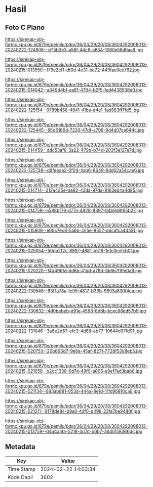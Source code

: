 # Hasil

## Foto C Plano

https://sirekap-obj-formc.kpu.go.id/879e/pemilu/pdpr/36/04/29/20/08/3604292008013-20240222-124908--cf15b3e3-a56f-44c6-a854-1060e56d0aa9.jpg

https://sirekap-obj-formc.kpu.go.id/879e/pemilu/pdpr/36/04/29/20/08/3604292008013-20240215-013950--f79c2cf1-df0d-4e31-be72-449fae0ee762.jpg

https://sirekap-obj-formc.kpu.go.id/879e/pemilu/pdpr/36/04/29/20/08/3604292008013-20240215-014042--a349d4bf-aa81-4704-b2f5-fad4438538e0.jpg

https://sirekap-obj-formc.kpu.go.id/879e/pemilu/pdpr/36/04/29/20/08/3604292008013-20240222-125154--0789b458-4841-41be-a4e1-1ad883ff7fd5.jpg

https://sirekap-obj-formc.kpu.go.id/879e/pemilu/pdpr/36/04/29/20/08/3604292008013-20240222-125445--85d6166d-7226-47df-a709-9d4d07ce644c.jpg

https://sirekap-obj-formc.kpu.go.id/879e/pemilu/pdpr/36/04/29/20/08/3604292008013-20240215-014459--ddc53af8-3a22-479b-b74d-203f3e127e7d.jpg

https://sirekap-obj-formc.kpu.go.id/879e/pemilu/pdpr/36/04/29/20/08/3604292008013-20240222-125738--d9feeaa2-0f04-4ab6-8649-9dd02a54cae6.jpg

https://sirekap-obj-formc.kpu.go.id/879e/pemilu/pdpr/36/04/29/20/08/3604292008013-20240215-014714--212a425e-de92-42da-97da-8163eb4a4d95.jpg

https://sirekap-obj-formc.kpu.go.id/879e/pemilu/pdpr/36/04/29/20/08/3604292008013-20240215-014758--a588bf76-d77a-4928-8397-04b9d8f65b27.jpg

https://sirekap-obj-formc.kpu.go.id/879e/pemilu/pdpr/36/04/29/20/08/3604292008013-20240215-015909--e09c7ec8-5a6b-425e-8557-ddcdfca44551.jpg

https://sirekap-obj-formc.kpu.go.id/879e/pemilu/pdpr/36/04/29/20/08/3604292008013-20240215-020054--50da2f2c-8897-4881-b516-1efc0eefcb0f.jpg

https://sirekap-obj-formc.kpu.go.id/879e/pemilu/pdpr/36/04/29/20/08/3604292008013-20240215-020220--f4d496fd-dd6b-41bd-a78d-3b6b7f9fe0a8.jpg

https://sirekap-obj-formc.kpu.go.id/879e/pemilu/pdpr/36/04/29/20/08/3604292008013-20240222-130548--63f1a78a-fe05-4817-b33b-9803a800f4ca.jpg

https://sirekap-obj-formc.kpu.go.id/879e/pemilu/pdpr/36/04/29/20/08/3604292008013-20240222-130832--4d0bebeb-d91e-4563-8d8b-bcec98ed57b9.jpg

https://sirekap-obj-formc.kpu.go.id/879e/pemilu/pdpr/36/04/29/20/08/3604292008013-20240222-131046--3a6e2d57-efc3-4d88-ab77-10644d07fd91.jpg

https://sirekap-obj-formc.kpu.go.id/879e/pemilu/pdpr/36/04/29/20/08/3604292008013-20240215-020753--20b896d7-9e6e-45af-827f-7728f53d8eb5.jpg

https://sirekap-obj-formc.kpu.go.id/879e/pemilu/pdpr/36/04/29/20/08/3604292008013-20240215-021058--b2dc1338-6d7d-49f0-a005-a9ef7ad3bab8.jpg

https://sirekap-obj-formc.kpu.go.id/879e/pemilu/pdpr/36/04/29/20/08/3604292008013-20240215-021134--683ab881-053d-444a-8e1d-11fd96810ca9.jpg

https://sirekap-obj-formc.kpu.go.id/879e/pemilu/pdpr/36/04/29/20/08/3604292008013-20240215-021211--9178de8c-d9a8-4df0-b498-22fa7be9480f.jpg

https://sirekap-obj-formc.kpu.go.id/879e/pemilu/pdpr/36/04/29/20/08/3604292008013-20240215-013759--d4a4aafa-5218-4d7d-b6b7-34db158366dc.jpg


## Metadata

| Key        | Value               |
| ---------- | ------------------- |
| Time Stamp | 2024-02-22 14:03:34 |
| Kode Dapil | 3602                |



